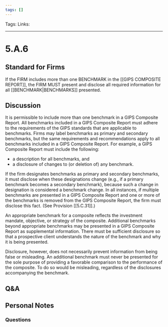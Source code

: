 ```yaml
---
tags: []
---
```

Tags:
Links: 
___
# 5.A.6
## Standard for Firms
If the FIRM includes more than one BENCHMARK in the [[GIPS COMPOSITE REPORT]], the FIRM MUST present and disclose all required information for all [[BENCHMARK|BENCHMARKS]] presented.
## Discussion
It is permissible to include more than one benchmark in a GIPS Composite Report. All benchmarks included in a GIPS Composite Report must adhere to the requirements of the GIPS standards that are applicable to benchmarks. Firms may label benchmarks as primary and secondary benchmarks, but the same requirements and recommendations apply to all benchmarks included in a GIPS Composite Report. For example, a GIPS Composite Report must include the following:
- a description for all benchmarks, and
- a disclosure of changes to (or deletion of) any benchmark.

If the firm designates benchmarks as primary and secondary benchmarks, it must disclose when these designations change (e.g., if a primary benchmark becomes a secondary benchmark), because such a change in designation is considered a benchmark change. In all instances, if multiple benchmarks are presented in a GIPS Composite Report and one or more of the benchmarks is removed from the GIPS Composite Report, the firm must disclose this fact. (See Provision [[5.C.31]].)

An appropriate benchmark for a composite reflects the investment mandate, objective, or strategy of the composite. Additional benchmarks beyond appropriate benchmarks may be presented in a GIPS Composite Report as supplemental information. There must be sufficient disclosure so that a prospective client understands the nature of the benchmark and why it is being presented.

Disclosure, however, does not necessarily prevent information from being false or misleading. An additional benchmark must never be presented for the sole purpose of providing a favorable comparison to the performance of the composite. To do so would be misleading, regardless of the disclosures accompanying the benchmark.
## Q&A

## Personal Notes

### Questions